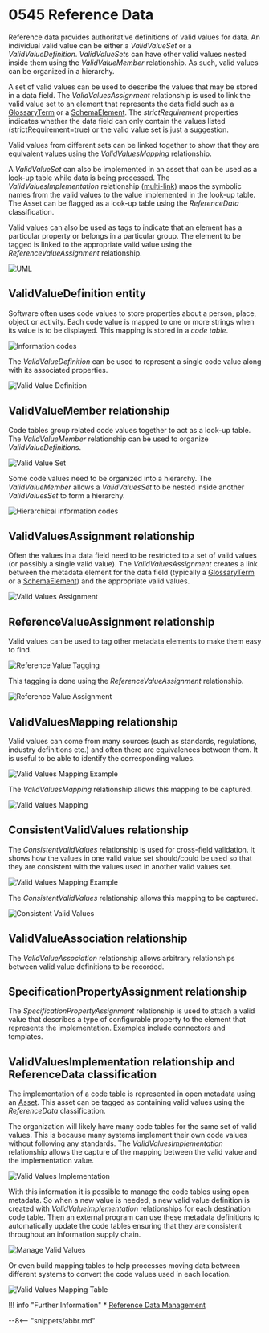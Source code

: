 <!-- SPDX-License-Identifier: CC-BY-4.0 -->
<!-- Copyright Contributors to the ODPi Egeria project. -->

# 0545 Reference Data

Reference data provides authoritative definitions of valid values for data.  An individual valid value can be either a *ValidValueSet* or a *ValidValueDefinition*.  *ValidValueSet*s can have other valid values nested inside them using the *ValidValueMember* relationship.  As such, valid values can be organized in a hierarchy.

A set of valid values can be used to describe the values that may be stored in a data field.  The *ValidValuesAssignment* relationship is used to link the valid value set to an element that represents the data field such as a [GlossaryTerm](/types/3/0330-Terms) or a [SchemaElement](/types/5/0501-Schema-Elements). The *strictRequirement* properties indicates whether the data field can only contain the values listed (strictRequirement=true) or the valid value set is just a suggestion.

Valid values from different sets can be linked together to show that they are equivalent values using the *ValidValuesMapping* relationship.

A *ValidValueSet* can also be implemented in an asset that can be used as a look-up table while data is being processed.  The *ValidValuesImplementation* relationship ([multi-link](/concepts/uni-multi-link)) maps the symbolic names from the valid values to the value implemented in the look-up table.  The Asset can be flagged as a look-up table using the *ReferenceData* classification.

Valid values can also be used as tags to indicate that an element has a particular property or belongs in a particular group.  The element to be tagged is linked to the appropriate valid value using the *ReferenceValueAssignment* relationship.


![UML](0545-Reference-Data.svg)

## ValidValueDefinition entity

Software often uses code values to store properties about a person, place, object or activity.  Each code value is mapped to one or more strings when its value is to be displayed.  This mapping is stored in a *code table*.

![Information codes](/features/reference-data-management/information-codes-example.svg)

The *ValidValueDefinition* can be used to represent a single code value along with its associated properties.

![Valid Value Definition](/features/reference-data-management/valid-value-definition.svg)


## ValidValueMember relationship

Code tables group related code values together to act as a look-up table.  The *ValidValueMember* relationship can be used to organize *ValidValueDefinition*s.

![Valid Value Set](/features/reference-data-management/valid-value-set.svg)

Some code values need to be organized into a hierarchy.  The *ValidValueMember* allows a *ValidValuesSet* to be nested inside another *ValidValuesSet* to form a hierarchy.

![Hierarchical information codes](/features/reference-data-management/hierarchical-information-codes.svg)

## ValidValuesAssignment relationship

Often the values in a data field need to be restricted to a set of valid values (or possibly a single valid value).  The *ValidValuesAssignment* creates a link between the metadata element for the data field (typically a [GlossaryTerm](/types/3/0330-Terms) or a [SchemaElement](/types/5/0501-Schema-Elements)) and the appropriate valid values.

![Valid Values Assignment](/features/reference-data-management/valid-values-assignment.svg)

## ReferenceValueAssignment relationship

Valid values can be used to tag other metadata elements to make them easy to find.

![Reference Value Tagging](/features/reference-data-management/tagging-example.svg)

This tagging is done using the *ReferenceValueAssignment* relationship.

![Reference Value Assignment](/features/reference-data-management/reference-value-assignment.svg)


## ValidValuesMapping relationship

Valid values can come from many sources (such as standards, regulations, industry definitions etc.) and often there are equivalences between them. It is useful to be able to identify the corresponding values.

![Valid Values Mapping Example](/features/reference-data-management/valid-values-mapping-example.svg)

The *ValidValuesMapping* relationship allows this mapping to be captured.

![Valid Values Mapping](/features/reference-data-management/valid-values-mapping.svg)

## ConsistentValidValues relationship

The *ConsistentValidValues* relationship is used for cross-field validation.  It shows how the values in one valid value set should/could be used so that they are consistent with the values used in another valid values set.

![Valid Values Mapping Example](/features/reference-data-management/cross-field-validation-example.svg)

The *ConsistentValidValues* relationship allows this mapping to be captured.

![Consistent Valid Values](/features/reference-data-management/consistent-valid-values.svg)

## ValidValueAssociation relationship

The *ValidValueAssociation* relationship allows arbitrary relationships between valid value definitions to be recorded.

## SpecificationPropertyAssignment relationship

The *SpecificationPropertyAssignment* relationship is used to attach a valid value that describes a type of configurable property to the element that represents the implementation.  Examples include connectors and templates.

## ValidValuesImplementation relationship and ReferenceData classification

The implementation of a code table is represented in open metadata using an [Asset](/types/0/0010-Base-Model).  This asset can be tagged as containing valid values using the *ReferenceData* classification.

The organization will likely have many code tables for the same set of valid values.  This is because many systems implement their own code values without following any standards.  The *ValidValuesImplementation* relationship allows the capture of the mapping between the valid value and the implementation value.

![Valid Values Implementation](/features/reference-data-management/valid-values-implementation.svg)

With this information it is possible to manage the code tables using open metadata.  So when a new value is needed, a new valid value definition is created with *ValidValueImplementation* relationships for each destination code table.  Then an external program can use these metadata definitions to automatically update the code tables ensuring that they are consistent throughout an information supply chain.

![Manage Valid Values](/features/reference-data-management/manage-valid-values.svg)

Or even build mapping tables to help processes moving data between different systems to convert the code values used in each location.

![Valid Values Mapping Table](/features/reference-data-management/mapping-table.svg)


!!! info "Further Information"
    * [Reference Data Management](/features/reference-data-management/overview)

--8<-- "snippets/abbr.md"